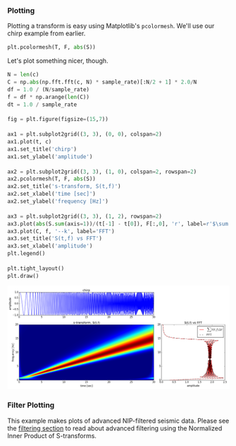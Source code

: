 ### Plotting

Plotting a transform is easy using Matplotlib's `pcolormesh`.  We'll use our
chirp example from earlier.

```python
plt.pcolormesh(T, F, abs(S))

```

Let's plot something nicer, though.

```python
N = len(c)
C = np.abs(np.fft.fft(c, N) * sample_rate)[:N/2 + 1] * 2.0/N
df = 1.0 / (N/sample_rate)
f = df * np.arange(len(C))
dt = 1.0 / sample_rate

fig = plt.figure(figsize=(15,7))

ax1 = plt.subplot2grid((3, 3), (0, 0), colspan=2)
ax1.plot(t, c)
ax1.set_title('chirp')
ax1.set_ylabel('amplitude')

ax2 = plt.subplot2grid((3, 3), (1, 0), colspan=2, rowspan=2)
ax2.pcolormesh(T, F, abs(S))
ax2.set_title('s-transform, S(t,f)')
ax2.set_xlabel('time [sec]')
ax2.set_ylabel('frequency [Hz]')

ax3 = plt.subplot2grid((3, 3), (1, 2), rowspan=2)
ax3.plot(abs(S.sum(axis=1))/(t[-1] - t[0]), F[:,0], 'r', label=r'$\sum S(t,f) \Delta t$')
ax3.plot(C, f, '--k', label='FFT')
ax3.set_title('S(t,f) vs FFT')
ax3.set_xlabel('amplitude')
plt.legend()

plt.tight_layout()
plt.draw()

``` 

![chirp and FFT](data/chirp.png)


### Filter Plotting

This example makes plots of advanced NIP-filtered seismic data.  Please see
the [filtering section](filtering.md) to read about advanced filtering using
the Normalized Inner Product of S-transforms.
